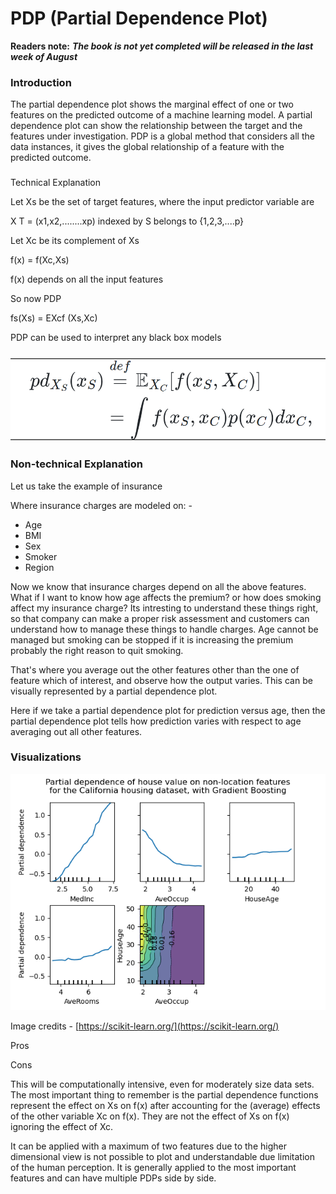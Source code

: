 # PDP \(Partial Dependence Plot\)

**Readers note:** _**The book is not yet completed will be released in the last week of August**_

### Introduction

The partial dependence plot shows the marginal effect of one or two features on the predicted outcome of a machine learning model. A partial dependence plot can show the relationship between the target and the features under investigation. PDP is a global method that considers all the data instances, it gives the global relationship of a feature with the predicted outcome. 

### 
Technical Explanation

Let Xs be the set of target features, where the input predictor variable are 

X T = \(x1,x2,........xp\) indexed by S belongs to {1,2,3,....p}

 Let Xc be its complement of Xs

f\(x\) = f\(Xc,Xs\)

f\(x\) depends on all the input features

So now PDP

fs\(Xs\) = EXcf \(Xs,Xc\)

PDP can be used to interpret any black box models

### 

![](../.gitbook/assets/image%20%2831%29.png)



### **Non-technical Explanation** 

Let us take the example of insurance 

Where insurance charges are modeled on: -

* Age
* BMI
* Sex
* Smoker
* Region

Now we know that insurance charges depend on all the above features. What if I want to know how age affects the premium? or how does smoking affect my insurance charge? Its intresting to understand these things right, so that company can make a proper risk assessment and customers can understand how to manage these things to handle charges. Age cannot be managed but smoking can be stopped if it is increasing the premium probably the right reason to quit smoking.

That's where you average out the other features other than the one of feature which of interest, and observe how the output varies. This can be visually represented by a partial dependence plot.

Here if we take a partial dependence plot for prediction versus age, then the partial dependence plot tells how prediction varies with respect to age averaging out all other features. 

### Visualizations

![](../.gitbook/assets/image%20%2829%29.png)

Image credits - [https://scikit-learn.org/](https://scikit-learn.org/)

Pros



Cons

This will be computationally intensive, even for moderately size data sets. The most important thing to remember is the partial dependence functions represent the effect on Xs on f\(x\) after accounting for the \(average\) effects of the other variable Xc on f\(x\). They are not the effect of Xs on f\(x\) ignoring the effect of Xc.

‌It can be applied with a maximum of two features due to the higher dimensional view is not possible to plot and understandable due limitation of the human perception. It is generally applied to the most important features and can have multiple PDPs side by side. 



